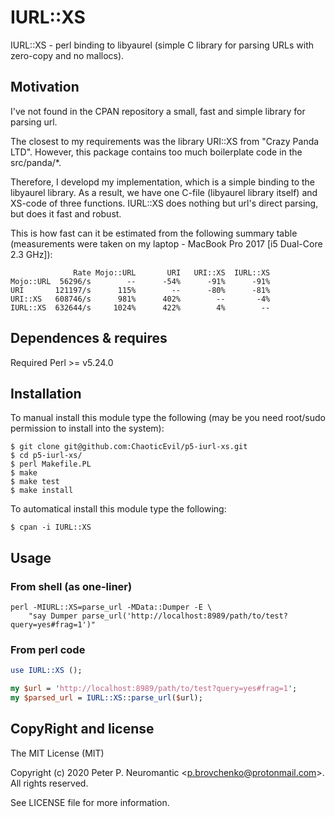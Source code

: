 # IURL::XS

IURL::XS - perl binding to libyaurel (simple C library for parsing URLs with zero-copy and no mallocs).

## Motivation

I've not found in the CPAN repository a small, fast and simple library for parsing url.

The closest to my requirements was the library URI::XS from "Crazy Panda LTD". However, this package contains too much boilerplate code in the src/panda/*.

Therefore, I developd my implementation, which is a simple binding to the libyaurel library. As a result, we have one C-file (libyaurel library itself) and XS-code of three functions. IURL::XS does nothing but url's direct parsing, but does it fast and robust.

This is how fast can it be estimated from the following summary table (measurements were taken on my laptop - MacBook Pro 2017 [i5 Dual-Core 2.3 GHz]):

```
              Rate Mojo::URL       URI   URI::XS  IURL::XS
Mojo::URL  56296/s        --      -54%      -91%      -91%
URI       121197/s      115%        --      -80%      -81%
URI::XS   608746/s      981%      402%        --       -4%
IURL::XS  632644/s     1024%      422%        4%        --
```

## Dependences & requires

Required Perl >= v5.24.0

## Installation

To manual install this module type the following (may be you need root/sudo permission to install into the system):

```
$ git clone git@github.com:ChaoticEvil/p5-iurl-xs.git
$ cd p5-iurl-xs/
$ perl Makefile.PL
$ make
$ make test
$ make install
```

To automatical install this module type the following:

```
$ cpan -i IURL::XS
```

## Usage

### From shell (as one-liner)

```
perl -MIURL::XS=parse_url -MData::Dumper -E \
    "say Dumper parse_url('http://localhost:8989/path/to/test?query=yes#frag=1')"
```

### From perl code

```perl
use IURL::XS ();

my $url = 'http://localhost:8989/path/to/test?query=yes#frag=1';
my $parsed_url = IURL::XS::parse_url($url);
```

## CopyRight and license

The MIT License (MIT)

Copyright (c) 2020 Peter P. Neuromantic \<p.brovchenko@protonmail.com\>.\
All rights reserved.

See LICENSE file for more information.
